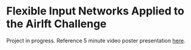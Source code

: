 # Flexible Input Networks Applied to the Airlft Challenge
Project in progress. Reference 5 minute video poster presentation [here](https://drive.google.com/file/d/1cr0xx7AcpoGLJWMsXrsaG_P0eAAwiG68/view?usp=sharing).

